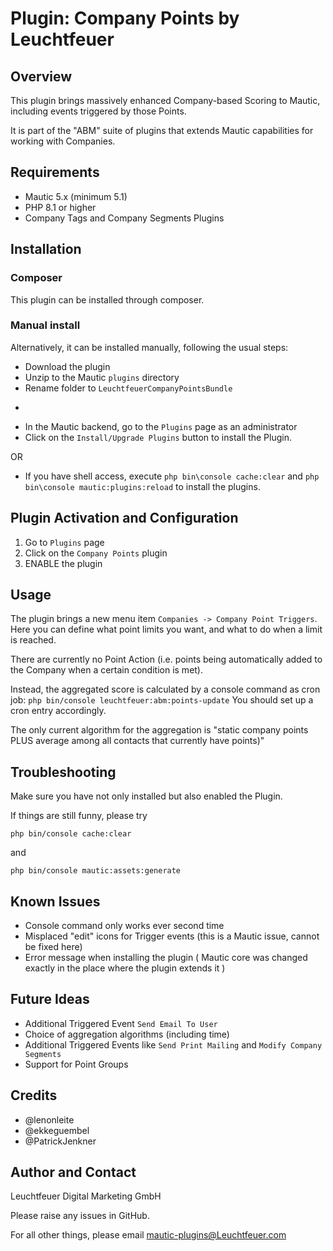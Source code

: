 # Plugin: Company Points by Leuchtfeuer

## Overview

This plugin brings massively enhanced Company-based Scoring to Mautic, including events triggered by those Points.

It is part of the "ABM" suite of plugins that extends Mautic capabilities for working with Companies.

## Requirements
- Mautic 5.x (minimum 5.1)
- PHP 8.1 or higher
- Company Tags and Company Segments Plugins

## Installation
### Composer
This plugin can be installed through composer.

### Manual install
Alternatively, it can be installed manually, following the usual steps:

* Download the plugin
* Unzip to the Mautic `plugins` directory
* Rename folder to `LeuchtfeuerCompanyPointsBundle` 

-
* In the Mautic backend, go to the `Plugins` page as an administrator
* Click on the `Install/Upgrade Plugins` button to install the Plugin.

OR

* If you have shell access, execute `php bin\console cache:clear` and `php bin\console mautic:plugins:reload` to install the plugins.

## Plugin Activation and Configuration
1. Go to `Plugins` page
2. Click on the `Company Points` plugin
3. ENABLE the plugin

## Usage
The plugin brings a new menu item `Companies -> Company Point Triggers`. Here you can define what point limits you want, and what to do when a limit is reached.

There are currently no Point Action (i.e. points being automatically added to the Company when a certain condition is met).

Instead, the aggregated score is calculated by a console command as cron job:
`php bin/console leuchtfeuer:abm:points-update`
You should set up a cron entry accordingly.

The only current algorithm for the aggregation is "static company points PLUS average among all contacts that currently have points)"

## Troubleshooting
Make sure you have not only installed but also enabled the Plugin.

If things are still funny, please try

`php bin/console cache:clear`

and 

`php bin/console mautic:assets:generate`

## Known Issues
* Console command only works ever second time
* Misplaced "edit" icons for Trigger events (this is a Mautic issue, cannot be fixed here)
* Error message when installing the plugin ( Mautic core was changed exactly in the place where the plugin extends it )

## Future Ideas
* Additional Triggered Event `Send Email To User`
* Choice of aggregation algorithms (including time)
* Additional Triggered Events like `Send Print Mailing` and `Modify Company Segments`
* Support for Point Groups

## Credits
* @lenonleite
* @ekkeguembel
* @PatrickJenkner

## Author and Contact
Leuchtfeuer Digital Marketing GmbH

Please raise any issues in GitHub.

For all other things, please email mautic-plugins@Leuchtfeuer.com
